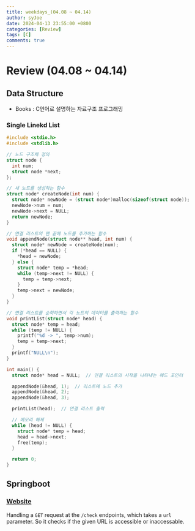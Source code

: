 ```yaml
---
title: weekdays_(04.08 ~ 04.14)
author: syJoe
date: 2024-04-13 23:55:00 +0800
categories: [Review]
tags: [C]
comments: true
---
```


# Review (04.08 ~ 04.14)


## Data Structure

- Books : C언어로 설명하는 자료구조 프로그래밍

### Single Linekd List

```C
#include <stdio.h>
#include <stdlib.h>

// 노드 구조체 정의
struct node {
  int num;
  struct node *next;
};

// 새 노드를 생성하는 함수
struct node* createNode(int num) {
  struct node* newNode = (struct node*)malloc(sizeof(struct node));
  newNode->num = num;
  newNode->next = NULL;
  return newNode;
}

// 연결 리스트의 맨 끝에 노드를 추가하는 함수
void appendNode(struct node** head, int num) {
  struct node* newNode = createNode(num);
  if (*head == NULL) {
    *head = newNode;
  } else {
    struct node* temp = *head;
    while (temp->next != NULL) {
      temp = temp->next;
    }
    temp->next = newNode;
  }
}

// 연결 리스트를 순회하면서 각 노드의 데이터를 출력하는 함수
void printList(struct node* head) {
  struct node* temp = head;
  while (temp != NULL) {
    printf("%d -> ", temp->num);
    temp = temp->next;
  }
  printf("NULL\n");
}

int main() {
  struct node* head = NULL;  // 연결 리스트의 시작을 나타내는 헤드 포인터

  appendNode(&head, 1);  // 리스트에 노드 추가
  appendNode(&head, 2);
  appendNode(&head, 3);

  printList(head);  // 연결 리스트 출력

  // 메모리 해제
  while (head != NULL) {
    struct node* temp = head;
    head = head->next;
    free(temp);
  }

  return 0;
}
```

## Springboot

### [Website](https://github.com/syjoe02/Java)

Handling a `GET` request at the `/check` endpoints, which takes a `url` parameter. So it checks if the given URL is accessible or inaccessable.
